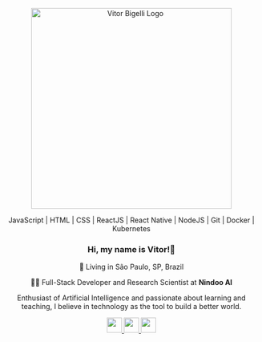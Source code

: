 <p align='center'> 
<img src='https://i.ibb.co/ykbNPSb/logo.png' width=400 alt='Vitor Bigelli Logo' >
</p>
<p align='center'>
JavaScript | HTML | CSS | ReactJS | React Native | NodeJS | Git | Docker | Kubernetes
</p>

<h3 align='center'> 
Hi, my name is Vitor!🤙
</h3>

<p align='center'>
📍 Living in São Paulo, SP, Brazil 
</p>
<p align='center'>
👨‍💻 Full-Stack Developer and Research Scientist at <strong>Nindoo AI</strong> 
</p>

<p align='center'>
Enthusiast of Artificial Intelligence and passionate about learning and teaching, I believe in technology as the tool to build a better world.
</p>

<p align='center'>
	<a href='https://www.linkedin.com/in/vitor-bigelli-559380150/'>
		<img src='https://cdn4.iconfinder.com/data/icons/social-messaging-ui-color-shapes-2-free/128/social-linkedin-circle-512.png' width=30 >
	</a>
	<a href='https://github.com/vitorbigelli'>
		<img src='https://cdn0.iconfinder.com/data/icons/octicons/1024/mark-github-512.png' width=30 >
	</a>
	<a href='https://twitter.com/bigellivitor'>
		<img src='https://cdn4.iconfinder.com/data/icons/social-media-icons-the-circle-set/48/twitter_circle-512.png' width=30 >
	</a>
</p>
